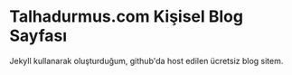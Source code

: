 Talhadurmus.com Kişisel Blog Sayfası
========

Jekyll kullanarak oluşturduğum, github'da host edilen ücretsiz blog sitem.